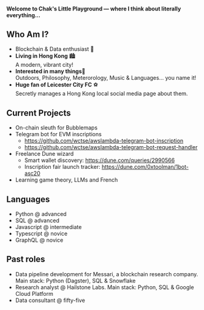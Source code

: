 #### Welcome to Chak's Little Playground — where I think about literally everything...

## Who Am I?
- Blockchain & Data enthusiast 🏫 <br />
- **Living in Hong Kong** 🏙️ <br />A modern, vibrant city!
- **Interested in many things**🤔 <br />Outdoors, Philosophy, Meterorology, Music & Languages... you name it! 
- **Huge fan of Leicester City FC** ⚽ <br />Secretly manages a Hong Kong local social media page about them.

## Current Projects
- On-chain sleuth for Bubblemaps
- Telegram bot for EVM inscriptions
  - https://github.com/wctse/awslambda-telegram-bot-inscription
  - https://github.com/wctse/awslambda-telegram-bot-request-handler
- Freelance Dune wizard</summary>
  - Smart wallet discovery: https://dune.com/queries/2990566
  - Inscription fair launch tracker: https://dune.com/0xtoolman/1bot-asc20
- Learning game theory, LLMs and French

## Languages
- Python @ advanced
- SQL @ advanced
- Javascript @ intermediate
- Typescript @ novice
- GraphQL @ novice

## Past roles
- Data pipeline development for Messari, a blockchain research company. Main stack: Python (Dagster), SQL & Snowflake
- Research analyst @ Hailstone Labs. Main stack: Python, SQL & Google Cloud Platform
- Data consultant @ fifty-five
